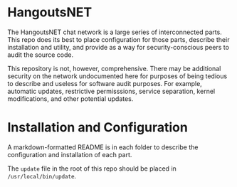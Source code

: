 HangoutsNET
===========

The HangoutsNET chat network is a large series of interconnected parts. This repo does its best to place configuration for those parts, describe their installation and utility, and provide as a way for security-conscious peers to audit the source code.

This repository is not, however, comprehensive. There may be additional security on the network undocumented here for purposes of being tedious to describe and useless for software audit purposes. For example, automatic updates, restrictive permisssions, service separation, kernel modifications, and other potential updates.

Installation and Configuration
==============================

A markdown-formatted README is in each folder to describe the configuration and installation of each part.

The `update` file in the root of this repo should be placed in `/usr/local/bin/update`.